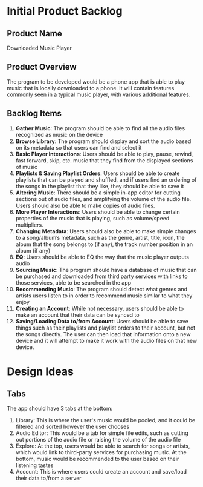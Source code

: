 # Initial Product Backlog
## Product Name
Downloaded Music Player
## Product Overview
The program to be developed would be a phone app that is able to play music that is locally downloaded to a phone. It will contain features commonly seen in a typical music player, with various additional features.
## Backlog Items
1. **Gather Music**: The program should be able to find all the audio files recognized as music on the device
2. **Browse Library**: The program should display and sort the audio based on its metadata so that users can find and select it
4. **Basic Player Interactions**: Users should be able to play, pause, rewind, fast forward, skip, etc. music that they find from the displayed sections of music
5. **Playlists & Saving Playlist Orders**: Users should be able to create playlists that can be played and shuffled, and if users find an ordering of the songs in the playlist that they like, they should be able to save it 
6. **Altering Music**: There should be a simple in-app editor for cutting sections out of audio files, and amplifying the volume of the audio file. Users should also be able to make copies of audio files.
7. **More Player Interactions**: Users should be able to change certain properties of the music that is playing, such as volume/speed multipliers.
8. **Changing Metadata**: Users should also be able to make simple changes to a song/album’s metadata, such as the genre, artist, title, icon, the album that the song belongs to (if any), the track number position in an album (if any)
9. **EQ**: Users should be able to EQ the way that the music player outputs audio
10. **Sourcing Music**: The program should have a database of music that can be purchased and downloaded from third party services with links to those services, able to be searched in the app
11. **Recommending Music**: The program should detect what genres and artists users listen to in order to recommend music similar to what they enjoy
12. **Creating an Account**: While not necessary, users should be able to make an account that their data can be synced to
13. **Saving/Loading Data to/from Account**: Users should be able to save things such as their playlists and playlist orders to their account, but not the songs directly. The user can then load that information onto a new device and it will attempt to make it work with the audio files on that new device.

# Design Ideas
## Tabs
The app should have 3 tabs at the bottom:
1. Library: This is where the user's music would be pooled, and it could be filtered and sorted however the user chooses 
2. Audio Editor: This would be a tab for simple file edits, such as cutting out portions of the audio file or raising the volume of the audio file
3. Explore: At the top, users would be able to search for songs or artists, which would link to third-party services for purchasing music. At the bottom, music would be recommended to the user based on their listening tastes
4. Account: This is where users could create an account and save/load their data to/from a server
